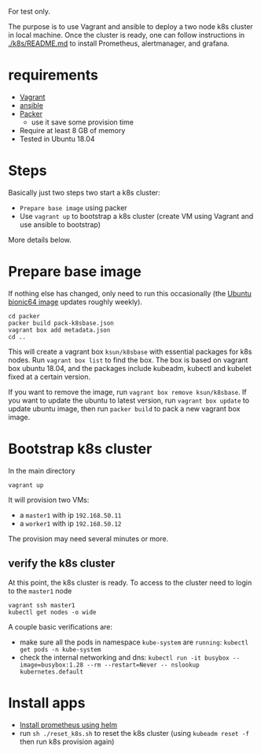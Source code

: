 For test only.

The purpose is to use Vagrant and ansible to deploy a two node k8s cluster in
local machine.  Once the cluster is ready, one can follow instructions in
[./k8s/README.md](./k8s/README.md) to install Prometheus, alertmanager, and
grafana.

# requirements
* [Vagrant](https://vagrantup.com/)
* [ansible](https://www.ansible.com/)
* [Packer](https://packer.io)
  - use it save some provision time
* Require at least 8 GB of memory
* Tested in Ubuntu 18.04

# Steps
Basically just two steps two start a k8s cluster:
* `Prepare base image` using packer
* Use `vagrant up` to bootstrap a k8s cluster (create VM using Vagrant and use ansible to bootstrap)

More details below.

# Prepare base image

If nothing else has changed, only need to run this occasionally (the [Ubuntu
bionic64 image](https://app.vagrantup.com/ubuntu/boxes/bionic64) updates
roughly weekly).

```
cd packer
packer build pack-k8sbase.json
vagrant box add metadata.json
cd ..
```

This will create a vagrant box `ksun/k8sbase` with essential packages for k8s
nodes.  Run `vagrant box list` to find the box.  The box is based on vagrant box
ubuntu 18.04, and the packages include kubeadm, kubectl and kubelet fixed at a
certain version.

If you want to remove the image, run `vagrant box remove ksun/k8sbase`. If you
want to update the ubuntu to latest version, run `vagrant box update` to update
ubuntu image, then run `packer build` to pack a new vagrant box image.


# Bootstrap k8s cluster
In the main directory
```
vagrant up
```
It will provision two VMs:
- a `master1` with ip `192.168.50.11`
- a `worker1` with ip `192.168.50.12`

The provision may need several minutes or more.

## verify the k8s cluster
At this point, the k8s cluster is ready. To access to the cluster need to login
to the `master1` node
```
vagrant ssh master1
kubectl get nodes -o wide
```

A couple basic verifications are:
* make sure all the pods in namespace `kube-system` are `running`:
  `kubectl get pods -n kube-system`
* check the internal networking and dns: 
  `kubectl run -it busybox --image=busybox:1.28 --rm --restart=Never -- nslookup kubernetes.default`


# Install apps
* [Install prometheus using helm](./k8s/README.md)
* run `sh ./reset_k8s.sh` to reset the k8s cluster (using `kubeadm reset -f` then run k8s provision again)

